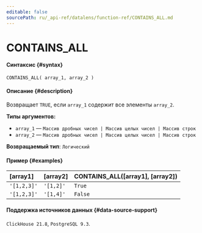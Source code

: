 ```yaml
---
editable: false
sourcePath: ru/_api-ref/datalens/function-ref/CONTAINS_ALL.md
---
```


# CONTAINS_ALL



#### Синтаксис {#syntax}


```
CONTAINS_ALL( array_1, array_2 )
```

#### Описание {#description}
Возвращает `TRUE`, если `array_1` содержит все элементы `array_2`.

**Типы аргументов:**
- `array_1` — `Массив дробных чисел | Массив целых чисел | Массив строк`
- `array_2` — `Массив дробных чисел | Массив целых чисел | Массив строк`


**Возвращаемый тип**: `Логический`

#### Пример {#examples}



| **[array1]**   | **[array2]**   | **CONTAINS_ALL([array1], [array2])**   |
|:---------------|:---------------|:---------------------------------------|
| `'[1,2,3]'`    | `'[1,2]'`      | `True`                                 |
| `'[1,2,3]'`    | `'[1,4]'`      | `False`                                |




#### Поддержка источников данных {#data-source-support}

`ClickHouse 21.8`, `PostgreSQL 9.3`.

